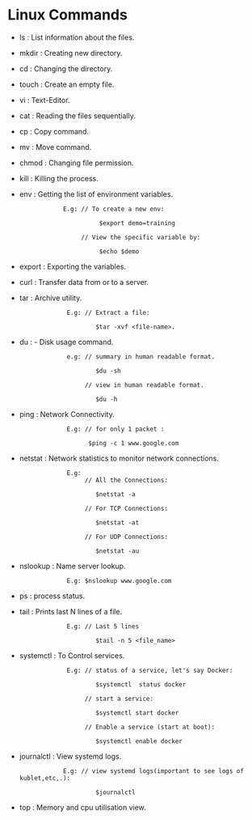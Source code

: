 # Linux Commands
  - ls         :     List information about the files.

  - mkdir      :     Creating new directory.

  - cd         :     Changing the directory.

  - touch      :     Create an empty file.

  - vi         :     Text-Editor.

  - cat        :     Reading the files sequentially.

  - cp         :     Copy command.

  - mv         :     Move command.

  - chmod      :     Changing file permission.

  - kill       :     Killing the process.

  - env        :     Getting the list of environment variables.

                    E.g: // To create a new env:

                              $export demo=training

                         // View the specific variable by:

                              $echo $demo

  - export     :     Exporting the variables.

  - curl       :     Transfer data from or to a server.

  - tar        :     Archive utility. 

                     E.g: // Extract a file:

                             $tar -xvf <file-name>.

  - du         :     - Disk usage command.

                     e.g: // summary in human readable format.

                             $du -sh 

                          // view in human readable format.

                             $du -h  

  - ping       :     Network Connectivity.
                     
                     E.g: // for only 1 packet :

                           $ping -c 1 www.google.com

  - netstat    :     Network statistics to monitor network connections.

                     E.g:
                          // All the Connections:

                             $netstat -a

                          // For TCP Connections:

                             $netstat -at

                          // For UDP Connections:

                             $netstat -au

  - nslookup   :     Name server lookup.
                     
                     E.g: $nslookup www.google.com

  - ps         :     process status.

  - tail       :     Prints last N lines of a file.
                     
                     E.g: // Last 5 lines

                             $tail -n 5 <file_name>

  - systemctl  :     To Control services.
                     
                     E.g: // status of a service, let's say Docker:

                             $systemctl  status docker

                          // start a service:

                             $systemctl start docker

                          // Enable a service (start at boot):

                             $systemctl enable docker

  - journalctl :     View systemd logs.

                    E.g: // view systemd logs(important to see logs of kublet,etc,.):
                     
                             $journalctl

  - top        :     Memory and cpu utilisation view.
